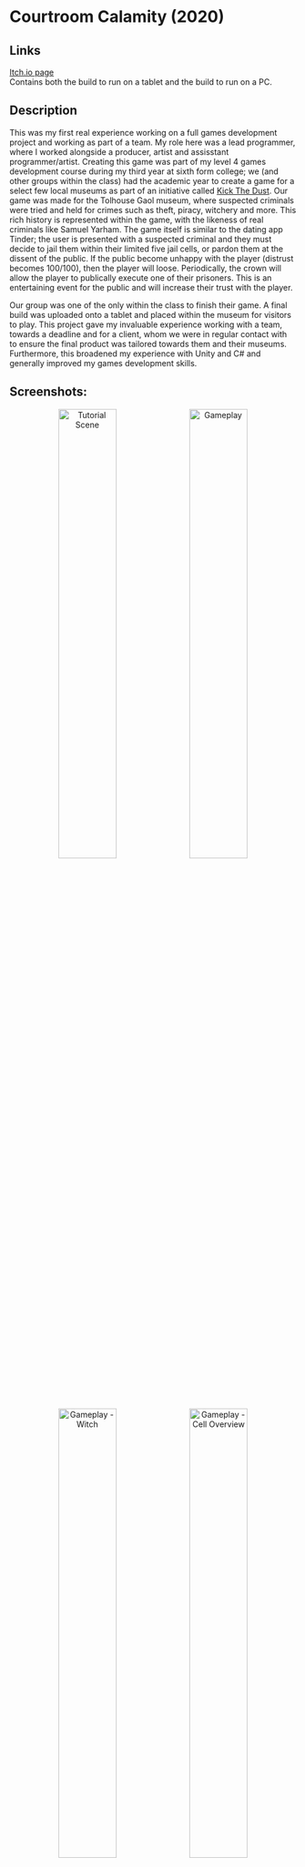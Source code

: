 <h1>Courtroom Calamity (2020)</h1>

<h2>Links</h2>

[Itch.io page](https://brucie.itch.io/courtroom-calamity)<br/>
Contains both the build to run on a tablet and the build to run on a PC.

<h2>Description</h2>

This was my first real experience working on a full games development project and working as part of a team. My role here was a lead programmer, where I worked alongside a producer, artist and assisstant programmer/artist. Creating this game was part of my level 4 games development course during my third year at sixth form college; we (and other groups within the class) had the academic year to create a game for a select few local museums as part of an initiative called [Kick The Dust](https://www.museums.norfolk.gov.uk/join-and-support/kick-the-dust). Our game was made for the Tolhouse Gaol museum, where suspected criminals were tried and held for crimes such as theft, piracy, witchery and more. This rich history is represented within the game, with the likeness of real criminals like Samuel Yarham. The game itself is similar to the dating app Tinder; the user is presented with a suspected criminal and they must decide to jail them within their limited five jail cells, or pardon them at the dissent of the public. If the public become unhappy with the player (distrust becomes 100/100), then the player will loose. Periodically, the crown will allow the player to publically execute one of their prisoners. This is an entertaining event for the public and will increase their trust with the player.
</br>

Our group was one of the only within the class to finish their game. A final build was uploaded onto a tablet and placed within the museum for visitors to play. This project gave my invaluable experience working with a team, towards a deadline and for a client, whom we were in regular contact with to ensure the final product was tailored towards them and their museums. Furthermore, this broadened my experience with Unity and C# and generally improved my games development skills.

<h2>Screenshots:</h2>

<p align="center">
<img src="https://imgur.com/FA0qmCW.png" height="45%" width="45%" alt="Tutorial Scene"/>
<img src="https://imgur.com/1UxTYwm.png" height="45%" width="45%" alt="Gameplay"/>
<img src="https://imgur.com/nD9rhaK.png" height="45%" width="45%" alt="Gameplay - Witch"/>
<img src="https://imgur.com/ggtZsIg.png" height="45%" width="45%" alt="Gameplay - Cell Overview"/>

<!--
 ```diff
- text in red
+ text in green
! text in orange
# text in gray
@@ text in purple (and bold)@@
```
--!>
